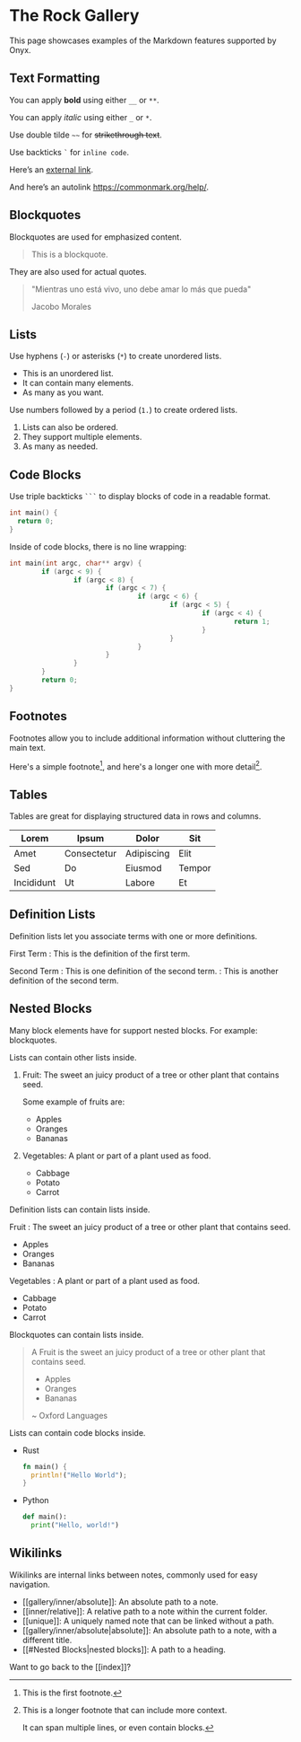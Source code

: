 # The Rock Gallery

This page showcases examples of the Markdown features supported by Onyx.

## Text Formatting

You can apply **bold** using either `__` or `**`.

You can apply _italic_ using either `_` or `*`.

Use double tilde `~~` for ~~strikethrough text~~.

Use backticks `` ` `` for `inline code`.

Here’s an [external link](https://commonmark.org/help/).

And here’s an autolink https://commonmark.org/help/.

## Blockquotes

Blockquotes are used for emphasized content.

> This is a blockquote.

They are also used for actual quotes.

> "Mientras uno está vivo, uno debe amar lo más que pueda"
>
> Jacobo Morales

## Lists

Use hyphens (`-`) or asterisks (`*`) to create unordered lists.

- This is an unordered list.
- It can contain many elements.
- As many as you want.

Use numbers followed by a period (`1.`) to create ordered lists.

1. Lists can also be ordered.
2. They support multiple elements.
3. As many as needed.

## Code Blocks

Use triple backticks `` ``` `` to display blocks of code in a readable format.

```c
int main() {
  return 0;
}
```

Inside of code blocks, there is no line wrapping:

```c
int main(int argc, char** argv) {
        if (argc < 9) {
                if (argc < 8) {
                        if (argc < 7) {
                                if (argc < 6) {
                                        if (argc < 5) {
                                                if (argc < 4) {
                                                        return 1;
                                                }
                                        }
                                }
                        }
                }
        }
        return 0;
}
```

## Footnotes

Footnotes allow you to include additional information without cluttering the main text.

Here's a simple footnote[^1], and here's a longer one with more detail[^bignote].

## Tables

Tables are great for displaying structured data in rows and columns.

| Lorem      | Ipsum       | Dolor      | Sit    |
|------------|-------------|------------|--------|
| Amet       | Consectetur | Adipiscing | Elit   |
| Sed        | Do          | Eiusmod    | Tempor |
| Incididunt | Ut          | Labore     | Et     |

## Definition Lists

Definition lists let you associate terms with one or more definitions.

First Term
: This is the definition of the first term.

Second Term
: This is one definition of the second term.
: This is another definition of the second term.

## Nested Blocks

Many block elements have for support nested blocks. For example: blockquotes.

Lists can contain other lists inside.

1. Fruit: The sweet an juicy product of a tree or other plant that contains seed.

   Some example of fruits are:
   - Apples
   - Oranges
   - Bananas

2. Vegetables: A plant or part of a plant used as food.
   - Cabbage
   - Potato
   - Carrot

Definition lists can contain lists inside.

Fruit
: The sweet an juicy product of a tree or other plant that contains seed.
  - Apples
  - Oranges
  - Bananas

Vegetables
: A plant or part of a plant used as food.
  - Cabbage
  - Potato
  - Carrot

Blockquotes can contain lists inside.

> A Fruit is the sweet an juicy product of a tree or other plant that contains seed.
>
> - Apples
> - Oranges
> - Bananas
>
> ~ Oxford Languages

Lists can contain code blocks inside.

- Rust
  ```rust
  fn main() {
    println!("Hello World");
  }
  ```
- Python
  ```python
  def main():
    print("Hello, world!")
  ```

## Wikilinks

Wikilinks are internal links between notes, commonly used for easy navigation.

- [[gallery/inner/absolute]]: An absolute path to a note.
- [[inner/relative]]: A relative path to a note within the current folder.
- [[unique]]: A uniquely named note that can be linked without a path.
- [[gallery/inner/absolute|absolute]]: An absolute path to a note, with a different title.
- [[#Nested Blocks|nested blocks]]: A path to a heading.

Want to go back to the [[index]]?

[^1]: This is the first footnote.

[^bignote]: This is a longer footnote that can include more context.

    It can span multiple lines, or even contain blocks.

